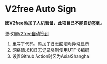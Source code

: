 # V2free Auto Sign
**因V2free添加了人机验证，此项目已不能自动签到。**

更改自[V2free自动签到](https://github.com/xiangxingxing/v2free_auto_sign)

1. 重写了代码，添加了日志回滚和异常显示
2. 网络请求和日志记录强制使用UTF-8编码
3. 设置Github Action时区为Asia/Shanghai
